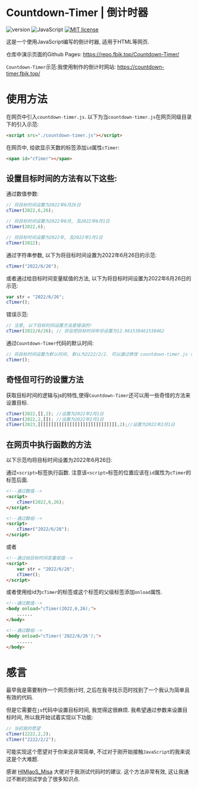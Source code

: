 # Countdown-Timer | 倒计时器

![version](https://img.shields.io/badge/version-1.1.0-blue) ![JavaScript](https://img.shields.io/static/v1?label=Language&message=JavaScript&color=red) [![MIT license](https://img.shields.io/badge/License-MIT-blue.svg)](https://lbesson.mit-license.org/)

这是一个使用JavaScript编写的倒计时器, 适用于HTML等网页.

仓库中演示页面的Github Pages: <https://repo.fbik.top/Countdown-Timer/>

`Countdown-Timer`示范:我使用制作的倒计时网站: <https://countdown-timer.fbik.top/>

# 使用方法

在网页中引入`countdown-timer.js`. 以下为当`countdown-timer.js`在网页同级目录下的引入示范:

~~~HTML
<script src="./countdown-timer.js"></script>
~~~

在网页中, 给欲显示天数的标签添加`id`属性`cTimer`:
~~~HTML
<span id="cTimer"></span>
~~~

## 设置目标时间的方法有以下这些:

通过数值参数:
~~~js
// 将目标时间设置为2022年6月26日
cTimer(2022,6,26);

// 将目标时间设置为2022年6月, 及2022年6月1日
cTimer(2022,6);

// 将目标时间设置为2022年, 及2022年1月1日
cTimer(2022);
~~~
通过字符串参数, 以下为将目标时间设置为2022年6月26日的示范:
~~~js
cTimer("2022/6/26");
~~~
或者通过给目标时间变量赋值的方法, 以下为将目标时间设置为2022年6月26日的示范:
~~~js
var str = "2022/6/26";
cTimer();
~~~
错误示范:
~~~js
// 注意, 以下目标时间设置方法是错误的!
cTimer(2022/6/26); // 将会把目标时间年份设置为12.961538461538462
~~~
通过`Countdown-Timer`代码的默认时间:
~~~js
// 将目标时间设置为默认时间, 默认为2222/2/2. 可以通过修改 countdown-timer.js 代码来修改默认时间
cTimer();
~~~


## 奇怪但可行的设置方法
获取目标时间的逻辑与js的特性,使得`Countdown-Timer`还可以用一些奇怪的方法来设置目标.
~~~js
cTimer(2022,[],2); //设置为2022年2月1日
cTimer(2022,2,[]); //设置为2022年2月1日
cTimer(2023,[[[[[[[[[[[[[[[]]]]]]]]]]]]]]],2);//设置为2022年2月1日
~~~
## 在网页中执行函数的方法

以下示范均将目标时间设置为2022年6月26日:

通过`<script>`标签执行函数. 注意该`<script>`标签的位置应该在`id`属性为`cTimer`的标签后面. 
~~~html
<!--通过数值-->
<script>
    cTimer(2022,6,26);
</script>

<!--通过数组-->
<script>
    cTimer("2022/6/26");
</script>
~~~
或者
~~~html
<!--通过给目标时间变量赋值-->
<script>
    var str = "2022/6/26";
    cTimer();
</script>
~~~
或者使用给id为`cTimer`的标签或这个标签的父级标签添加`onload`属性.
~~~HTML
<!--通过数值-->
<body onload="cTimer(2022,6,26);">
    ......
</body>

<!--通过数组-->
<body onload="cTimer('2022/6/26');">
    ......
</body>
~~~
# 感言
最早我是需要制作一个网页倒计时, 之后在我寻找示范时找到了一个我认为简单且有效的代码. 

但是它需要在`js`代码中设置目标时间, 我觉得这很麻烦. 我希望通过参数来设置目标时间, 所以我开始试着实现以下功能:
~~~js
// 当初我的愿望
cTimer(2222,2,2);
cTimer("2222/2/2");
~~~
可能实现这个愿望对于你来说非常简单, 不过对于刚开始接触`JavaScript`的我来说这是个大难题.

感谢 [HIMlaoS_Misa](https://github.com/MisaLiu) 大佬对于我测试代码时的建议. 这个方法非常有效, 这让我通过不断的测试学会了很多知识点.
